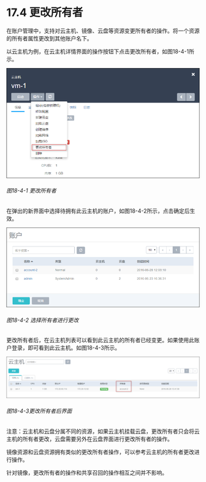 # 17.4 更改所有者

在账户管理中，支持对云主机、镜像、云盘等资源变更所有者的操作。将一个资源的所有者属性更改到其他账户名下。

以云主机为例，在云主机详情界面的操作按钮下点击更改所有者，如图18-4-1所示。

![png](../images/18-4-1.png "图18-4-1 更改所有者")
###### 图18-4-1 更改所有者

在弹出的新界面中选择待拥有此云主机的账户，如图18-4-2所示，点击确定后生效。

![png](../images/18-4-2.png "图18-4-2 选择所有者进行更改")
###### 图18-4-2 选择所有者进行更改

更改所有者后，在云主机列表可以看到此云主机的所有者已经变更。如果使用此账户登录，即可看到此云主机。如图18-4-3所示。

![png](../images/18-4-3.png "图18-4-3更改所有者后界面")
###### 图18-4-3更改所有者后界面

注意：云主机和云盘分属不同的资源，如果云主机挂载云盘，更改所有者只会将云主机的所有者更改，云盘需要另外在云盘界面进行更改所有者的操作。

镜像资源和云盘资源拥有类似的更改所有者操作，可以参考云主机的所有者更改进行操作。

针对镜像，更改所有者的操作和共享召回的操作相互之间并不影响。

